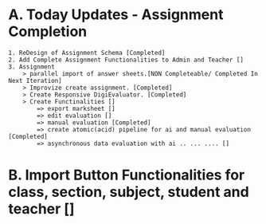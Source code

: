 # A. Today Updates - Assignment Completion
    1. ReDesign of Assignment Schema [Completed]
    2. Add Complete Assignment Functionalities to Admin and Teacher []
    3. Assignment     
        > parallel import of answer sheets.[NON Completeable/ Completed In Next Iteration]
        > Improvize create assignment. [Completed] 
        > Create Responsive DigiEvaluator. [Completed]
        > Create Functinalities []
            => export marksheet []
            => edit evaluation []
            => manual evaluation [Completed]
            => create atomic(acid) pipeline for ai and manual evaluation [Completed]
            => asynchronous data evaluation with ai .. ... .... []
# B. Import Button Functionalities for class, section, subject, student and teacher []
